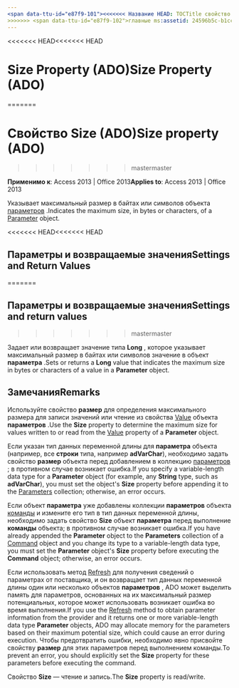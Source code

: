 ```yaml
---
<span data-ttu-id="e87f9-101"><<<<<<< Название HEAD: TOCTitle свойство размер (ADO): свойство размер (ADO) === название: размер свойство (ADO) TOCTitle: размер свойство (ADO)</span><span class="sxs-lookup"><span data-stu-id="e87f9-101"><<<<<<< HEAD title: Size Property (ADO) TOCTitle: Size Property (ADO) ======= title: Size property (ADO) TOCTitle: Size property (ADO)</span></span>
>>>>>>> <span data-ttu-id="e87f9-102">главные ms:assetid: 24596b5c-b1cc-e97e-68b6-8ff53baf150b ms:mtpsurl: https://msdn.microsoft.com/library/JJ249017(v=office.15) ms:contentKeyID: 48543753 ms.date: 09/18/2015 mtps_version: v=office.15</span><span class="sxs-lookup"><span data-stu-id="e87f9-102">master ms:assetid: 24596b5c-b1cc-e97e-68b6-8ff53baf150b ms:mtpsurl: https://msdn.microsoft.com/library/JJ249017(v=office.15) ms:contentKeyID: 48543753 ms.date: 09/18/2015 mtps_version: v=office.15</span></span>
---
```


<span data-ttu-id="e87f9-103"><<<<<<< HEAD</span><span class="sxs-lookup"><span data-stu-id="e87f9-103"><<<<<<< HEAD</span></span>
# <a name="size-property-ado"></a><span data-ttu-id="e87f9-104">Size Property (ADO)</span><span class="sxs-lookup"><span data-stu-id="e87f9-104">Size Property (ADO)</span></span>
=======
# <a name="size-property-ado"></a><span data-ttu-id="e87f9-105">Свойство Size (ADO)</span><span class="sxs-lookup"><span data-stu-id="e87f9-105">Size property (ADO)</span></span>
>>>>>>> <span data-ttu-id="e87f9-106">master</span><span class="sxs-lookup"><span data-stu-id="e87f9-106">master</span></span>


<span data-ttu-id="e87f9-107">**Применимо к**: Access 2013 | Office 2013</span><span class="sxs-lookup"><span data-stu-id="e87f9-107">**Applies to**: Access 2013 | Office 2013</span></span>

<span data-ttu-id="e87f9-108">Указывает максимальный размер в байтах или символов объекта [параметров](parameter-object-ado.md) .</span><span class="sxs-lookup"><span data-stu-id="e87f9-108">Indicates the maximum size, in bytes or characters, of a [Parameter](parameter-object-ado.md) object.</span></span>

<span data-ttu-id="e87f9-109"><<<<<<< HEAD</span><span class="sxs-lookup"><span data-stu-id="e87f9-109"><<<<<<< HEAD</span></span>
## <a name="settings-and-return-values"></a><span data-ttu-id="e87f9-110">Параметры и возвращаемые значения</span><span class="sxs-lookup"><span data-stu-id="e87f9-110">Settings and Return Values</span></span>
=======
## <a name="settings-and-return-values"></a><span data-ttu-id="e87f9-111">Параметры и возвращаемые значения</span><span class="sxs-lookup"><span data-stu-id="e87f9-111">Settings and return values</span></span>
>>>>>>> <span data-ttu-id="e87f9-112">master</span><span class="sxs-lookup"><span data-stu-id="e87f9-112">master</span></span>

<span data-ttu-id="e87f9-113">Задает или возвращает значение типа **Long** , которое указывает максимальный размер в байтах или символов значение в объект **параметра** .</span><span class="sxs-lookup"><span data-stu-id="e87f9-113">Sets or returns a **Long** value that indicates the maximum size in bytes or characters of a value in a **Parameter** object.</span></span>

## <a name="remarks"></a><span data-ttu-id="e87f9-114">Замечания</span><span class="sxs-lookup"><span data-stu-id="e87f9-114">Remarks</span></span>

<span data-ttu-id="e87f9-115">Используйте свойство **размер** для определения максимального размера для записи значений или чтение из свойства [Value](value-property-ado.md) объекта **параметров** .</span><span class="sxs-lookup"><span data-stu-id="e87f9-115">Use the **Size** property to determine the maximum size for values written to or read from the [Value](value-property-ado.md) property of a **Parameter** object.</span></span>

<span data-ttu-id="e87f9-116">Если указан тип данных переменной длины для **параметра** объекта (например, все **строки** типа, например **adVarChar**), необходимо задать свойство **размер** объекта перед добавлением в коллекцию [параметров](parameters-collection-ado.md) ; в противном случае возникает ошибка.</span><span class="sxs-lookup"><span data-stu-id="e87f9-116">If you specify a variable-length data type for a **Parameter** object (for example, any **String** type, such as **adVarChar**), you must set the object's **Size** property before appending it to the [Parameters](parameters-collection-ado.md) collection; otherwise, an error occurs.</span></span>

<span data-ttu-id="e87f9-117">Если объект **параметра** уже добавлены коллекции **параметров** объекта [команды](command-object-ado.md) и измените его тип в тип данных переменной длины, необходимо задать свойство **Size** объект **параметра** перед выполнение **команды** объекта; в противном случае возникает ошибка.</span><span class="sxs-lookup"><span data-stu-id="e87f9-117">If you have already appended the **Parameter** object to the **Parameters** collection of a [Command](command-object-ado.md) object and you change its type to a variable-length data type, you must set the **Parameter** object's **Size** property before executing the **Command** object; otherwise, an error occurs.</span></span>

<span data-ttu-id="e87f9-118">Если использовать метод [Refresh](refresh-method-ado.md) для получения сведений о параметрах от поставщика, и он возвращает тип данных переменной длины один или несколько объектов **параметров** , ADO может выделить память для параметров, основанных на их максимальный размер потенциальных, которое может использовать возникает ошибка во время выполнения.</span><span class="sxs-lookup"><span data-stu-id="e87f9-118">If you use the [Refresh](refresh-method-ado.md) method to obtain parameter information from the provider and it returns one or more variable-length data type **Parameter** objects, ADO may allocate memory for the parameters based on their maximum potential size, which could cause an error during execution.</span></span> <span data-ttu-id="e87f9-119">Чтобы предотвратить ошибки, необходимо явно присвойте свойству **размер** для этих параметров перед выполнением команды.</span><span class="sxs-lookup"><span data-stu-id="e87f9-119">To prevent an error, you should explicitly set the **Size** property for these parameters before executing the command.</span></span>

<span data-ttu-id="e87f9-120">Свойство **Size** — чтение и запись.</span><span class="sxs-lookup"><span data-stu-id="e87f9-120">The **Size** property is read/write.</span></span>

